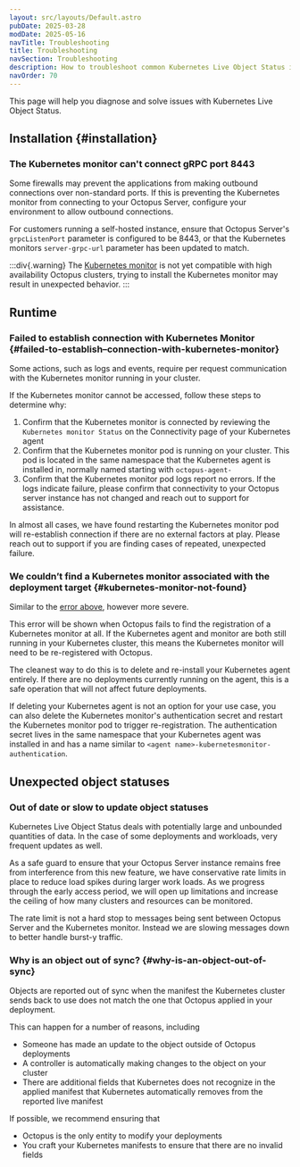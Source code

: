 ```yaml
---
layout: src/layouts/Default.astro
pubDate: 2025-03-28
modDate: 2025-05-16
navTitle: Troubleshooting
title: Troubleshooting
navSection: Troubleshooting
description: How to troubleshoot common Kubernetes Live Object Status issues
navOrder: 70
---
```


This page will help you diagnose and solve issues with Kubernetes Live Object Status.

## Installation \{#installation}

### The Kubernetes monitor can't connect gRPC port 8443

Some firewalls may prevent the applications from making outbound connections over non-standard ports. If this is preventing the Kubernetes monitor from connecting to your Octopus Server, configure your environment to allow outbound connections.

For customers running a self-hosted instance, ensure that Octopus Server's `grpcListenPort` parameter is configured to be 8443, or that the Kubernetes monitors `server-grpc-url` parameter has been updated to match.

:::div{.warning}
The [Kubernetes monitor]() is not yet compatible with high availability Octopus clusters, trying to install the Kubernetes monitor may result in unexpected behavior.
:::

## Runtime

### Failed to establish connection with Kubernetes Monitor \{#failed-to-establish–connection-with-kubernetes-monitor}

Some actions, such as logs and events, require per request communication with the Kubernetes monitor running in your cluster. 

If the Kubernetes monitor cannot be accessed, follow these steps to determine why:

1. Confirm that the Kubernetes monitor is connected by reviewing the `Kubernetes monitor Status` on the Connectivity page of your Kubernetes agent
2. Confirm that the Kubernetes monitor pod is running on your cluster. This pod is located in the same namespace that the Kubernetes agent is installed in, normally named starting with `octopus-agent-`
3. Confirm that the Kubernetes monitor pod logs report no errors. If the logs indicate failure, please confirm that connectivity to your Octopus server instance has not changed and reach out to support for assistance.

In almost all cases, we have found restarting the Kubernetes monitor pod will re-establish connection if there are no external factors at play. Please reach out to support if you are finding cases of repeated, unexpected failure.

### We couldn’t find a Kubernetes monitor associated with the deployment target \{#kubernetes-monitor-not-found}

Similar to the [error above](#failed-to-establish–connection-with-kubernetes-monitor), however more severe.

This error will be shown when Octopus fails to find the registration of a Kubernetes monitor at all. If the Kubernetes agent and monitor are both still running in your Kubernetes cluster, this means the Kubernetes monitor will need to be re-registered with Octopus.

The cleanest way to do this is to delete and re-install your Kubernetes agent entirely. If there are no deployments currently running on the agent, this is a safe operation that will not affect future deployments.

If deleting your Kubernetes agent is not an option for your use case, you can also delete the Kubernetes monitor's authentication secret and restart the Kubernetes monitor pod to trigger re-registration.
The authentication secret lives in the same namespace that your Kubernetes agent was installed in and has a name similar to `<agent name>-kubernetesmonitor-authentication`.

## Unexpected object statuses

### Out of date or slow to update object statuses

Kubernetes Live Object Status deals with potentially large and unbounded quantities of data. In the case of some deployments and workloads, very frequent updates as well.

As a safe guard to ensure that your Octopus Server instance remains free from interference from this new feature, we have conservative rate limits in place to reduce load spikes during larger work loads. As we progress through the early access period, we will open up limitations and increase the ceiling of how many clusters and resources can be monitored.

The rate limit is not a hard stop to messages being sent between Octopus Server and the Kubernetes monitor. Instead we are slowing messages down to better handle burst-y traffic.

### Why is an object out of sync? \{#why-is-an-object-out-of-sync}

Objects are reported out of sync when the manifest the Kubernetes cluster sends back to use does not match the one that Octopus applied in your deployment.

This can happen for a number of reasons, including
- Someone has made an update to the object outside of Octopus deployments
- A controller is automatically making changes to the object on your cluster
- There are additional fields that Kubernetes does not recognize in the applied manifest that Kubernetes automatically removes from the reported live manifest

If possible, we recommend ensuring that
- Octopus is the only entity to modify your deployments
- You craft your Kubernetes manifests to ensure that there are no invalid fields
